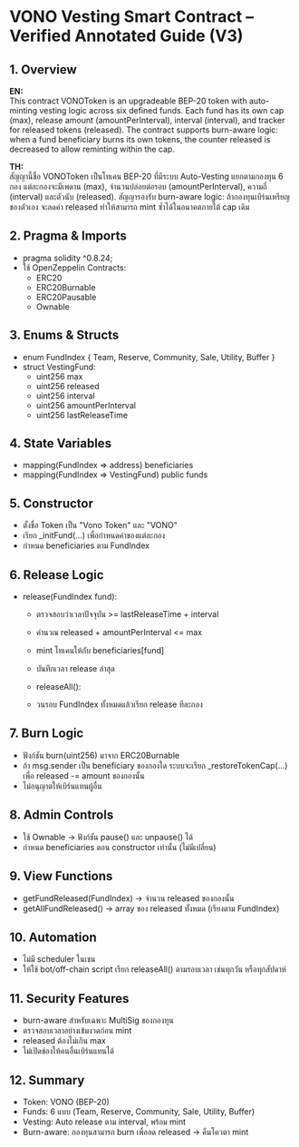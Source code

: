 # VONO Vesting Smart Contract – Verified Annotated Guide (V3)

## 1. Overview

**EN:**  
This contract VONOToken is an upgradeable BEP-20 token with auto-minting vesting logic across six defined funds. Each fund has its own cap (max), release amount (amountPerInterval), interval (interval), and tracker for released tokens (released). The contract supports burn-aware logic: when a fund beneficiary burns its own tokens, the counter released is decreased to allow reminting within the cap.

**TH:**  
สัญญานี้ชื่อ VONOToken เป็นโทเคน BEP-20 ที่มีระบบ Auto-Vesting แยกตามกองทุน 6 กอง แต่ละกองจะมีเพดาน (max), จำนวนปล่อยต่อรอบ (amountPerInterval), ความถี่ (interval) และตัวนับ (released). สัญญารองรับ burn-aware logic: ถ้ากองทุนเบิร์นเหรียญของตัวเอง จะลดค่า released ทำให้สามารถ mint ซ้ำได้ในอนาคตภายใต้ cap เดิม

## 2. Pragma & Imports

- pragma solidity ^0.8.24;
- ใช้ OpenZeppelin Contracts:
  - ERC20
  - ERC20Burnable
  - ERC20Pausable
  - Ownable

## 3. Enums & Structs

- enum FundIndex { Team, Reserve, Community, Sale, Utility, Buffer }
- struct VestingFund:
  - uint256 max
  - uint256 released
  - uint256 interval
  - uint256 amountPerInterval
  - uint256 lastReleaseTime

## 4. State Variables

- mapping(FundIndex => address) beneficiaries
- mapping(FundIndex => VestingFund) public funds

## 5. Constructor

- ตั้งชื่อ Token เป็น "Vono Token" และ "VONO"
- เรียก _initFund(...) เพื่อกำหนดค่าของแต่ละกอง
- กำหนด beneficiaries ตาม FundIndex

## 6. Release Logic

- release(FundIndex fund):
  - ตรวจสอบว่าเวลาปัจจุบัน >= lastReleaseTime + interval
  - คำนวณ released + amountPerInterval <= max
  - mint โทเคนให้กับ beneficiaries[fund]
  - บันทึกเวลา release ล่าสุด

  - releaseAll():
  - วนรอบ FundIndex ทั้งหมดแล้วเรียก release ทีละกอง

## 7. Burn Logic

- ฟังก์ชัน burn(uint256) มาจาก ERC20Burnable
- ถ้า msg.sender เป็น beneficiary ของกองใด ระบบจะเรียก _restoreTokenCap(...) เพื่อ released -= amount ของกองนั้น
- ไม่อนุญาตให้เบิร์นแทนผู้อื่น

## 8. Admin Controls

- ใช้ Ownable → ฟังก์ชัน pause() และ unpause() ได้
- กำหนด beneficiaries ตอน constructor เท่านั้น (ไม่มีเปลี่ยน)

## 9. View Functions

- getFundReleased(FundIndex) → จำนวน released ของกองนั้น
- getAllFundReleased() → array ของ released ทั้งหมด (เรียงตาม FundIndex)

## 10. Automation

- ไม่มี scheduler ในเชน
- ให้ใช้ bot/off-chain script เรียก releaseAll() ตามรอบเวลา เช่นทุกวัน หรือทุกสัปดาห์

## 11. Security Features

- burn-aware สำหรับเฉพาะ MultiSig ของกองทุน
- ตรวจสอบเวลาอย่างเข้มงวดก่อน mint
- released ต้องไม่เกิน max
- ไม่เปิดช่องให้คนอื่นเบิร์นแทนได้

## 12. Summary

- Token: VONO (BEP-20)
- Funds: 6 แบบ (Team, Reserve, Community, Sale, Utility, Buffer)
- Vesting: Auto release ตาม interval, พร้อม mint
- Burn-aware: กองทุนสามารถ burn เพื่อลด released → คืนโควตา mint